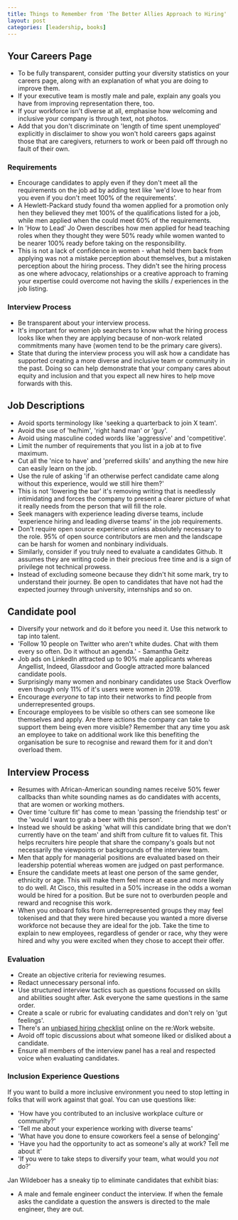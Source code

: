 ```yaml
---
title: Things to Remember from 'The Better Allies Approach to Hiring'
layout: post
categories: [leadership, books]
---
```

## Your Careers Page
- To be fully transparent, consider putting your diversity statistics on your careers page, along with an explanation of what you are doing to improve them.
- If your executive team is mostly male and pale, explain any goals you have from improving representation there, too.
- If your workforce isn't diverse at all, emphasise how welcoming and inclusive your company is through text, not photos.
- Add that you don't discriminate on 'length of time spent unemployed' explicitly in disclaimer to show you won't hold careers gaps against those that are caregivers, returners to work or been paid off through no fault of their own.


### Requirements
- Encourage candidates to apply even if they don't meet all the requirements on the job ad by adding text like 'we'd love to hear from you even if you don't meet 100% of the requirements'.
- A Hewlett-Packard study found tha women applied for a promotion only hen they believed they met 100% of the qualifications listed for a job, while men applied when the could meet 60% of the requirements.
- In 'How to Lead' Jo Owen describes how men applied for head teaching roles when they thought they were 50% ready while women wanted to be nearer 100% ready before taking on the responsibility.
- This is not a lack of confidence in women - what held them back from applying was not a mistake perception about themselves, but a mistaken perception about the hiring process. They didn't see the hiring process as one where advocacy, relationships or a creative approach to framing your expertise could overcome not having the skills / experiences in the job listing.

### Interview Process
- Be transparent about your interview process.
- It's important for women job searchers to know what the hiring process looks like when they are applying because of non-work related commitments many have (women tend to be the primary care givers).
- State that during the interview process you will ask how a candidate has supported creating a more diverse and inclusive team or community in the past. Doing so can help demonstrate that your company cares about equity and inclusion and that you expect all new hires to help move forwards with this.

## Job Descriptions
- Avoid sports terminology like 'seeking a quarterback to join X team'.
- Avoid the use of 'he/him', 'right hand man' or 'guy'.
- Avoid using masculine coded words like 'aggressive' and 'competitive'.
- Limit the number of requirements that you list in a job at to five maximum.
- Cut all the 'nice to have' and 'preferred skills' and anything the new hire can easily learn on the job.
- Use the rule of asking 'if an otherwise perfect candidate came along without this experience, would we still hire them?'
- This is not 'lowering the bar' it's removing writing that is needlessly intimidating and forces the company to present a clearer picture of what it really needs from the person that will fill the role.
- Seek managers with experience leading diverse teams, include 'experience hiring and leading diverse teams' in the job requirements.
- Don't require open source experience unless absolutely necessary to the role. 95% of open source contributors are men and the landscape can be harsh for women and nonbinary individuals.
- Similarly, consider if you truly need to evaluate a candidates Github. It assumes they are writing code in their precious free time and is a sign of privilege not technical prowess.
- Instead of excluding someone because they didn't hit some mark, try to understand their journey. Be open to candidates that have not had the expected journey through university, internships and so on.

## Candidate pool
- Diversify your network and do it before you need it. Use this network to tap into talent.
- 'Follow 10 people on Twitter who aren't white dudes. Chat with them every so often. Do it without an agenda.' - Samantha Geitz
- Job ads on LinkedIn attracted up to 90% male applicants whereas Angellist, Indeed, Glassdoor and Google attracted more balanced candidate pools.
- Surprisingly many women and nonbinary candidates use Stack Overflow even though only 11% of it's users were women in 2019.
- Encourage *everyone* to tap into their networks to find people from underrepresented groups.
- Encourage employees to be visible so others can see someone like themselves and apply. Are there actions the company can take to support them being even more visible? Remember that any time you ask an employee to take on additional work like this benefiting the organisation be sure to recognise and reward them for it and don't overload them.

## Interview Process
- Resumes with African-American sounding names receive 50% fewer callbacks than white sounding names as do candidates with accents, that are women or working mothers.
- Over time 'culture fit' has come to mean 'passing the friendship test' or the 'would I want to grab a beer with this person'.
- Instead we should be asking 'what will this candidate bring that we don't currently have on the team' and shift from culture fit to values fit. This helps recruiters hire people that share the company's goals but not necessarily the viewpoints or backgrounds of the interview team.
- Men that apply for managerial positions are evaluated based on their leadership potential whereas women are judged on past performance.
- Ensure the candidate meets at least one person of the same gender, ethnicity or age. This will make them feel more at ease and more likely to do well. At Cisco, this resulted in a 50% increase in the odds a woman would be hired for a position. But be sure not to overburden people and reward and recognise this work.
- When you onboard folks from underrepresented groups they may feel tokenised and that they were hired because you wanted a more diverse workforce not because they are ideal for the job. Take the time to explain to new employees, regardless of gender or race, why they were hired and why you were excited when they chose to accept their offer.

### Evaluation
- Create an objective criteria for reviewing resumes.
- Redact unnecessary personal info.
- Use structured interview tactics such as questions focussed on skills and abilities sought after. Ask everyone the same questions in the same order.
- Create a scale or rubric for evaluating candidates and don't rely on 'gut feelings'.
- There's an [unbiased hiring checklist](https://rework.withgoogle.com/guides/unbiasing-use-structure-and-criteria/steps/use-unbiasing-checklists/) online on the re:Work website.
- Avoid off topic discussions about what someone liked or disliked about a candidate.
- Ensure all members of the interview panel has a real and respected voice when evaluating candidates.

### Inclusion Experience Questions
If you want to build a more inclusive environment you need to stop letting in folks that will work against that goal. You can use questions like:
- 'How have you contributed to an inclusive workplace culture or community?'
- 'Tell me about your experience working with diverse teams'
- 'What have you done to ensure coworkers feel a sense of belonging'
- 'Have you had the opportunity to act as someone's ally at work? Tell me about it'
- 'If you were to take steps to diversify your team, what would you _not_ do?'

Jan Wildeboer has a sneaky tip to eliminate candidates that exhibit bias:
- A male and female engineer conduct the interview. If when the female asks the candidate a question the answers is directed to the male engineer, they are out.
